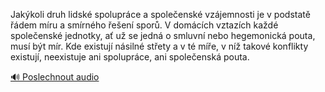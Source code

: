 
Jakýkoli druh lidské spolupráce a společenské vzájemnosti je v podstatě řádem míru a smírného řešení sporů. V domácích vztazích každé společenské jednotky, ať už se jedná o smluvní nebo hegemonická pouta, musí být mír. Kde existují násilné střety a v té míře, v níž takové konflikty existují, neexistuje ani spolupráce, ani společenská pouta.

[🔊 Poslechnout audio](/data/7-paragraphs/audio/chapter_42/para_004-Jakkoli-druh-lidsk-spoluprce-a-spoleensk-vzj.mp3)
